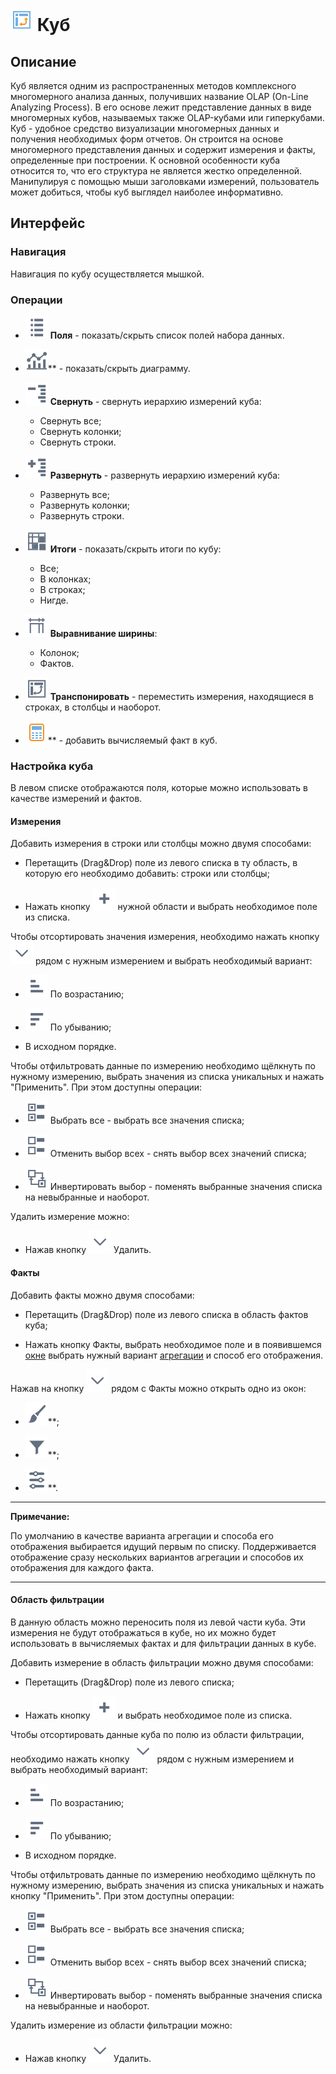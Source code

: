 # ![](../../media/app/icons/view_types_18/view_types_default-03.svg) Куб

## Описание

Куб является одним из распространенных методов комплексного многомерного анализа данных, получивших название OLAP (On-Line Analyzing Process). В его основе лежит представление данных в виде многомерных кубов, называемых также OLAP-кубами или гиперкубами. Куб - удобное средство визуализации многомерных данных и получения необходимых форм отчетов. Он строится на основе многомерного представления данных и содержит измерения и факты, определенные при построении. К основной особенности куба относится то, что его структура не является жестко определенной. Манипулируя с помощью мыши заголовками измерений, пользователь может добиться, чтобы куб выглядел наиболее информативно.

## Интерфейс

### Навигация

Навигация по кубу осуществляется мышкой.

### Операции

* ![](../../media/app/visualization/toolbar_18_148.svg) **Поля** - показать/скрыть список полей набора данных.

* ![](../../media/app/visualization/toolbar_18_69.svg)** - показать/скрыть диаграмму.

* ![](../../media/app/visualization/toolbar_18_22.svg) **Свернуть** - свернуть иерархию измерений куба:
  * Свернуть все;
  * Свернуть колонки;
  * Свернуть строки.

* ![](../../media/app/visualization/toolbar_18_23.svg) **Развернуть** - развернуть иерархию измерений куба:
  * Развернуть все;
  * Развернуть колонки;
  * Развернуть строки.

* ![](../../media/app/visualization/toolbar_18_87.svg) **Итоги** - показать/скрыть итоги по кубу:
  * Все;
  * В колонках;
  * В строках;
  * Нигде.

* ![](../../media/app/visualization/cube/width.svg) **Выравнивание ширины**:
  * Колонок;
  * Фактов.

* ![](../../media/app/visualization/toolbar_18_68.svg) **Транспонировать** - переместить измерения, находящиеся в строках, в столбцы и наоборот.

* ![](../../media/app/icons/component_18/component_default-20.svg)** - добавить вычисляемый факт в куб.

### Настройка куба

В левом списке отображаются поля, которые можно использовать в качестве измерений и фактов.

#### Измерения

Добавить измерения в строки или столбцы можно двумя способами:

* Перетащить (Drag&Drop) поле из левого списка в ту область, в которую его необходимо добавить: строки или столбцы;

* Нажать кнопку ![](../../media/app/visualization/cube/toolbar_18_153.svg) нужной области и выбрать необходимое поле из списка.

Чтобы отсортировать значения измерения, необходимо нажать кнопку ![](../../media/app/icons/toolbar_18/toolbar_18_20.svg) рядом с нужным измерением и выбрать необходимый вариант:

* ![](../../media/app/icons/toolbar_18/toolbar_18_155.svg) По возрастанию;

* ![](../../media/app/icons/toolbar_18/toolbar_18_154.svg) По убыванию;

* В исходном порядке.

Чтобы отфильтровать данные по измерению необходимо щёлкнуть по нужному измерению, выбрать значения из списка уникальных и нажать "Применить".
При этом доступны операции:

* ![](../../media/app/icons/toolbar_18/toolbar_18_158.svg) Выбрать все - выбрать все значения списка;

* ![](../../media/app/icons/toolbar_18/toolbar_18_157.svg) Отменить выбор всех - снять выбор всех значений списка;

* ![](../../media/app/icons/toolbar_18/toolbar_18_159.svg) Инвертировать выбор - поменять выбранные значения списка на невыбранные и наоборот.

Удалить измерение можно:

* Нажав кнопку ![](../../media/app/icons/toolbar_18/toolbar_18_20.svg) Удалить.

#### Факты

Добавить факты можно двумя способами:

* Перетащить (Drag&Drop) поле из левого списка в область фактов куба;

* Нажать кнопку Факты, выбрать необходимое поле и в появившемся [окне](./addfact.md) выбрать нужный вариант [агрегации](../../processors/aggregation_functions.md) и способ его отображения.

Нажав на кнопку ![](../../media/app/icons/toolbar_18/toolbar_18_20.svg) рядом с Факты можно открыть одно из окон:

* ![](../../media/app/visualization/cube/toolbar_18_118.svg)**;

* ![](../../media/app/visualization/cube/toolbar_18_117.svg)**;

* ![](../../media/app/visualization/cube/toolbar_18_26.svg)**.

-----

**Примечание:**

По умолчанию в качестве варианта агрегации и способа его отображения выбирается идущий первым по списку. Поддерживается отображение сразу нескольких вариантов агрегации и способов их отображения для каждого факта.

-----

#### Область фильтрации

В данную область можно переносить поля из левой части куба. Эти измерения не будут отображаться в кубе, но их можно будет использовать в вычисляемых фактах и для фильтрации данных в кубе.

Добавить измерение в область фильтрации можно двумя способами:

* Перетащить (Drag&Drop) поле из левого списка;

* Нажать кнопку ![](../../media/app/visualization/cube/toolbar_18_153.svg) и выбрать необходимое поле из списка.

Чтобы отсортировать данные куба по полю из области фильтрации, необходимо нажать кнопку ![](../../media/app/icons/toolbar_18/toolbar_18_20.svg) рядом с нужным измерением и выбрать необходимый вариант:

* ![](../../media/app/icons/toolbar_18/toolbar_18_155.svg) По возрастанию;

* ![](../../media/app/icons/toolbar_18/toolbar_18_154.svg) По убыванию;

* В исходном порядке.

Чтобы отфильтровать данные по измерению необходимо щёлкнуть по нужному измерению, выбрать значения из списка уникальных и нажать кнопку "Применить".
При этом доступны операции:

* ![](../../media/app/icons/toolbar_18/toolbar_18_158.svg) Выбрать все - выбрать все значения списка;

* ![](../../media/app/icons/toolbar_18/toolbar_18_157.svg) Отменить выбор всех - снять выбор всех значений списка;

* ![](../../media/app/icons/toolbar_18/toolbar_18_159.svg) Инвертировать выбор - поменять выбранные значения списка на невыбранные и наоборот.

Удалить измерение из области фильтрации можно:

* Нажав кнопку ![](../../media/app/icons/toolbar_18/toolbar_18_20.svg) Удалить.
